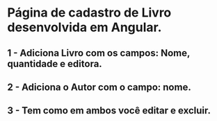 # Página de cadastro de Livro desenvolvida em Angular.

## 1 - Adiciona Livro com os campos: Nome, quantidade e editora.
## 2 - Adiciona o Autor com o campo: nome.
## 3 - Tem como em ambos você editar e excluir.
